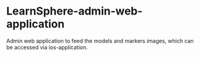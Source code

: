 # LearnSphere-admin-web-application
Admin web application to feed the models and markers images, which can be accessed via ios-application.